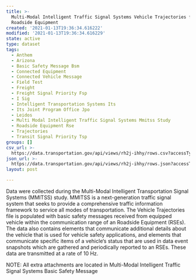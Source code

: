 ```yaml
---
title: >-
  Multi-Modal Intelligent Traffic Signal Systems Vehicle Trajectories for
  Roadside Equipment
created: '2021-01-13T19:36:34.616222'
modified: '2021-01-13T19:36:34.616229'
state: active
type: dataset
tags:
  - Anthem
  - Arizona
  - Basic Safety Message Bsm
  - Connected Equipment
  - Connected Vehicle Message
  - Field Test
  - Freight
  - Freight Signal Priority Fsp
  - I Sig
  - Intelligent Transportation Systems Its
  - Its Joint Program Office Jpo
  - Leidos
  - Multi Modal Intelligent Traffic Signal Systems Mmitss Study
  - Roadside Equipment Rse
  - Trajectories
  - Transit Signal Priority Tsp
groups: []
csv_url: >-
  https://data.transportation.gov/api/views/rh2j-ihhy/rows.csv?accessType=DOWNLOAD
json_url: >-
  https://data.transportation.gov/api/views/rh2j-ihhy/rows.json?accessType=DOWNLOAD
layout: post

---
```

Data were collected during the Multi-Modal Intelligent Transportation Signal Systems (MMITSS) study. MMITSS is a next-generation traffic signal system that seeks to provide a comprehensive traffic information framework to service all modes of transportation. The Vehicle Trajectories file is populated with basic safety messages received from equipped vehicle within the communication range of an Roadside Equipment (RSEs).  The data also contains elements that communicate additional details about the vehicle that is used for vehicle safety applications, and elements that communicate specific items of a vehicle‘s status that are used in data event snapshots which are gathered and periodically reported to an RSEs. These data are transmitted at a rate of 10 Hz.

NOTE: All extra attachments are located in Multi-Modal Intelligent Traffic Signal Systems Basic Safety Message
